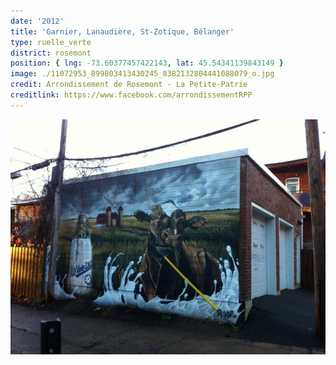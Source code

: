 ```yaml
---
date: '2012'
title: 'Garnier, Lanaudière, St-Zotique, Bélanger'
type: ruelle_verte
district: rosemont
position: { lng: -73.60377457422143, lat: 45.54341139843149 }
image: ./11072953_899803413430245_8382132804441088079_o.jpg
credit: Arrondissement de Rosemont - La Petite-Patrie
creditlink: https://www.facebook.com/arrondissementRPP
---
```


![](./305647_382972881779970_1044482081_n.jpg "Crédit Arrondissement de Rosemont - La Petite-Patrie")